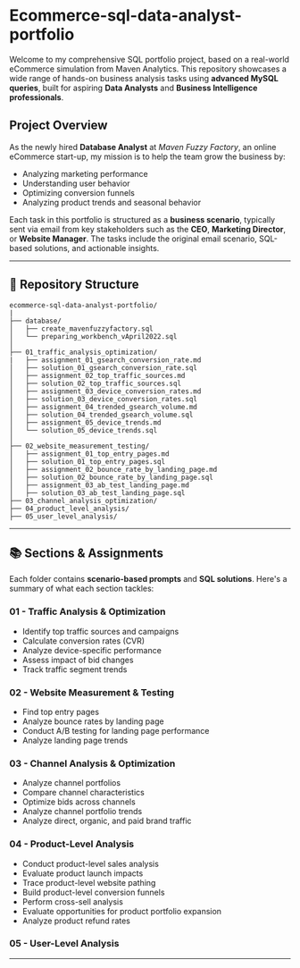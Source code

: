 # Ecommerce-sql-data-analyst-portfolio


Welcome to my comprehensive SQL portfolio project, based on a real-world eCommerce simulation from Maven Analytics. This repository showcases a wide range of hands-on business analysis tasks using **advanced MySQL queries**, built for aspiring **Data Analysts** and **Business Intelligence professionals**.

## Project Overview

As the newly hired **Database Analyst** at *Maven Fuzzy Factory*, an online eCommerce start-up, my mission is to help the team grow the business by:

- Analyzing marketing performance
- Understanding user behavior
- Optimizing conversion funnels
- Analyzing product trends and seasonal behavior

Each task in this portfolio is structured as a **business scenario**, typically sent via email from key stakeholders such as the **CEO**, **Marketing Director**, or **Website Manager**. The tasks include the original email scenario, SQL-based solutions, and actionable insights.

---

## 📂 Repository Structure

```
ecommerce-sql-data-analyst-portfolio/
|
├── database/
│   ├── create_mavenfuzzyfactory.sql
│   └── preparing_workbench_vApril2022.sql
│
├── 01_traffic_analysis_optimization/
|   ├── assignment_01_gsearch_conversion_rate.md
│   ├── solution_01_gsearch_conversion_rate.sql
│   ├── assignment_02_top_traffic_sources.md
│   ├── solution_02_top_traffic_sources.sql
│   ├── assignment_03_device_conversion_rates.md
│   ├── solution_03_device_conversion_rates.sql
│   ├── assignment_04_trended_gsearch_volume.md
│   ├── solution_04_trended_gsearch_volume.sql
│   ├── assignment_05_device_trends.md
│   └── solution_05_device_trends.sql
│
├── 02_website_measurement_testing/
│   ├── assignment_01_top_entry_pages.md
│   ├── solution_01_top_entry_pages.sql
│   ├── assignment_02_bounce_rate_by_landing_page.md
│   ├── solution_02_bounce_rate_by_landing_page.sql
│   ├── assignment_03_ab_test_landing_page.md
│   ├── solution_03_ab_test_landing_page.sql
├── 03_channel_analysis_optimization/
├── 04_product_level_analysis/
├── 05_user_level_analysis/
```

---

## 📚 Sections & Assignments

Each folder contains **scenario-based prompts** and **SQL solutions**. Here's a summary of what each section tackles:

### 01 - Traffic Analysis & Optimization

- Identify top traffic sources and campaigns
- Calculate conversion rates (CVR)
- Analyze device-specific performance
- Assess impact of bid changes
- Track traffic segment trends

### 02 - Website Measurement & Testing

* Find top entry pages
* Analyze bounce rates by landing page
* Conduct A/B testing for landing page performance
* Analyze landing page trends

### 03 - Channel Analysis & Optimization

* Analyze channel portfolios
* Compare channel characteristics
* Optimize bids across channels
* Analyze channel portfolio trends
* Analyze direct, organic, and paid brand traffic

### 04 - Product-Level Analysis

* Conduct product-level sales analysis
* Evaluate product launch impacts
* Trace product-level website pathing
* Build product-level conversion funnels
* Perform cross-sell analysis
* Evaluate opportunities for product portfolio expansion
* Analyze product refund rates

### 05 - User-Level Analysis

---
